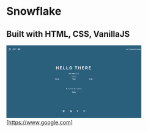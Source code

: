 # Snowflake

## Built with HTML, CSS, VanillaJS

<img src="https://github.com/brian7989/Snowflake/blob/master/images/screenshot.png" width="70%">[https://www.google.com]

